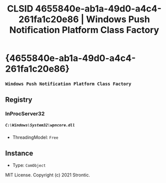 ﻿---
title: "CLSID 4655840e-ab1a-49d0-a4c4-261fa1c20e86 | Windows Push Notification Platform Class Factory"
excerpt: What is COM-Object CLSID 4655840e-ab1a-49d0-a4c4-261fa1c20e86?
---

# {4655840e-ab1a-49d0-a4c4-261fa1c20e86}

### `Windows Push Notification Platform Class Factory`

## Registry


### InProcServer32

##### `C:\Windows\System32\wpncore.dll`
* ThreadingModel: `Free`

## Instance

* Type: `ComObject`

MIT License. Copyright (c) 2021 Strontic.


